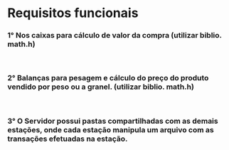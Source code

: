 <h1>Requisitos funcionais</h1>

<h3>1° Nos caixas para cálculo de valor da compra (utilizar biblio. math.h) </h3><br>
<h3>2° Balanças para pesagem e cálculo do preço do produto vendido por peso ou a granel. (utilizar biblio. math.h) </h3><br>
<h3>3° O Servidor possui pastas compartilhadas com as demais estações, onde cada estação manipula um arquivo com as transações efetuadas na estação.</h3>
